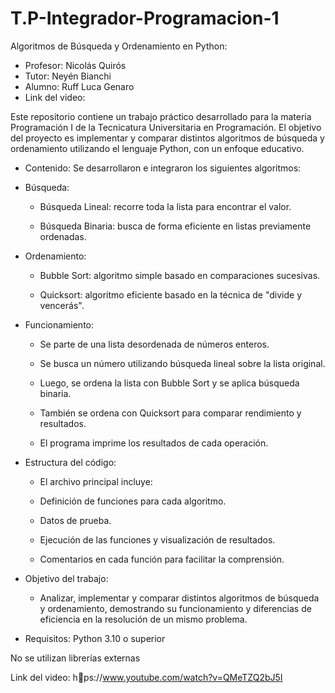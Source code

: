 # T.P-Integrador-Programacion-1

Algoritmos de Búsqueda y Ordenamiento en Python:
- Profesor: Nicolás Quirós
- Tutor: Neyén Bianchi
- Alumno: Ruff Luca Genaro
- Link del video: 

Este repositorio contiene un trabajo práctico desarrollado para la materia Programación I de la Tecnicatura Universitaria en Programación. El objetivo del proyecto es implementar y comparar distintos algoritmos de búsqueda y ordenamiento utilizando el lenguaje Python, con un enfoque educativo.

- Contenido:
  Se desarrollaron e integraron los siguientes algoritmos:

- Búsqueda:
  * Búsqueda Lineal: recorre toda la lista para encontrar el valor.

  * Búsqueda Binaria: busca de forma eficiente en listas previamente ordenadas.

- Ordenamiento:
  * Bubble Sort: algoritmo simple basado en comparaciones sucesivas.

  * Quicksort: algoritmo eficiente basado en la técnica de "divide y vencerás".

- Funcionamiento:
  * Se parte de una lista desordenada de números enteros.

  * Se busca un número utilizando búsqueda lineal sobre la lista original.

  * Luego, se ordena la lista con Bubble Sort y se aplica búsqueda binaria.

  * También se ordena con Quicksort para comparar rendimiento y resultados.

  * El programa imprime los resultados de cada operación.

- Estructura del código:
  * El archivo principal incluye:

  * Definición de funciones para cada algoritmo.

  * Datos de prueba.

  * Ejecución de las funciones y visualización de resultados.

  * Comentarios en cada función para facilitar la comprensión.

- Objetivo del trabajo:
  * Analizar, implementar y comparar distintos algoritmos de búsqueda y ordenamiento, demostrando su funcionamiento y diferencias de eficiencia en la resolución de un mismo problema.

- Requisitos:
Python 3.10 o superior

No se utilizan librerías externas

Link del video: h􀆩ps://www.youtube.com/watch?v=QMeTZQ2bJ5I
